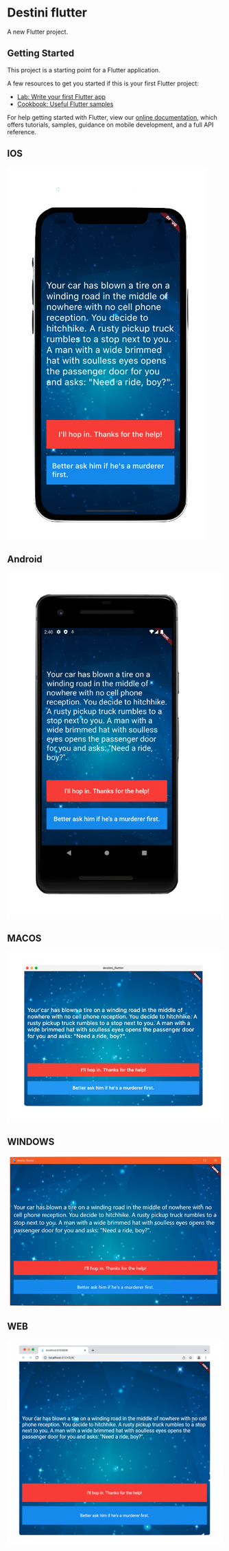 # Destini flutter

A new Flutter project.

## Getting Started

This project is a starting point for a Flutter application.

A few resources to get you started if this is your first Flutter project:

- [Lab: Write your first Flutter app](https://flutter.dev/docs/get-started/codelab)
- [Cookbook: Useful Flutter samples](https://flutter.dev/docs/cookbook)

For help getting started with Flutter, view our
[online documentation](https://flutter.dev/docs), which offers tutorials,
samples, guidance on mobile development, and a full API reference.

## IOS

![Alt-Text](/screenshots/destini_ios_.png)

## Android

![Alt-Text](/screenshots/destini_android_.png)

## MACOS

![Alt-Text](/screenshots/destini_macos_.png)

## WINDOWS

![Alt-Text](/screenshots/destini_windows.png)

## WEB

![Alt-Text](/screenshots/destini_web_.png)
